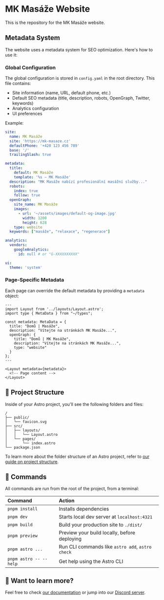 # MK Masáže Website

This is the repository for the MK Masáže website.

## Metadata System

The website uses a metadata system for SEO optimization. Here's how to use it:

### Global Configuration

The global configuration is stored in `config.yaml` in the root directory. This file contains:

- Site information (name, URL, default phone, etc.)
- Default SEO metadata (title, description, robots, OpenGraph, Twitter, keywords)
- Analytics configuration
- UI preferences

Example:

```yaml
site:
  name: MK Masáže
  site: 'https://mk-masaze.cz'
  defaultPhone: '+420 123 456 789'
  base: '/'
  trailingSlash: true

metadata:
  title:
    default: MK Masáže
    template: '%s — MK Masáže'
  description: "MK Masáže nabízí profesionální masážní služby..."
  robots:
    index: true
    follow: true
  openGraph:
    site_name: MK Masáže
    images:
      - url: '~/assets/images/default-og-image.jpg'
        width: 1200
        height: 628
    type: website
  keywords: ["masáže", "relaxace", "regenerace"]

analytics:
  vendors:
    googleAnalytics:
      id: null # or "G-XXXXXXXXXX"

ui:
  theme: 'system'
```

### Page-Specific Metadata

Each page can override the default metadata by providing a `metadata` object:

```astro
---
import Layout from '../layouts/Layout.astro';
import type { MetaData } from "~/types";

const metadata: MetaData = {
  title: "Domů | Masáže",
  description: "Vítejte na stránkách MK Masáže...",
  openGraph: {
    title: "Domů | MK Masáže",
    description: "Vítejte na stránkách MK Masáže...",
    type: "website"
  }
};
---

<Layout metadata={metadata}>
  <!-- Page content -->
</Layout>
```

## 🚀 Project Structure

Inside of your Astro project, you'll see the following folders and files:

```text
/
├── public/
│   └── favicon.svg
├── src/
│   ├── layouts/
│   │   └── Layout.astro
│   └── pages/
│       └── index.astro
└── package.json
```

To learn more about the folder structure of an Astro project, refer to [our guide on project structure](https://docs.astro.build/en/basics/project-structure/).

## 🧞 Commands

All commands are run from the root of the project, from a terminal:

| Command                   | Action                                           |
| :------------------------ | :----------------------------------------------- |
| `pnpm install`             | Installs dependencies                            |
| `pnpm dev`             | Starts local dev server at `localhost:4321`      |
| `pnpm build`           | Build your production site to `./dist/`          |
| `pnpm preview`         | Preview your build locally, before deploying     |
| `pnpm astro ...`       | Run CLI commands like `astro add`, `astro check` |
| `pnpm astro -- --help` | Get help using the Astro CLI                     |

## 👀 Want to learn more?

Feel free to check [our documentation](https://docs.astro.build) or jump into our [Discord server](https://astro.build/chat).
